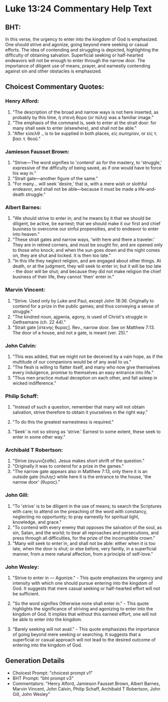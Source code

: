 # Luke 13:24 Commentary Help Text

## BHT:
In this verse, the urgency to enter into the kingdom of God is emphasized. One should strive and agonize, going beyond mere seeking or casual efforts. The idea of contending and struggling is depicted, highlighting the difficulty of obtaining salvation. Superficial seeking or half-hearted endeavors will not be enough to enter through the narrow door. The importance of diligent use of means, prayer, and earnestly contending against sin and other obstacles is emphasized.

## Choicest Commentary Quotes:
### Henry Alford:
1. "The description of the broad and narrow ways is not here inserted, as probably by this time, ἡ στενὴ θύρα (or πύλη) was a familiar image."
2. "The emphasis of the command is, seek to enter at the strait door: for many shall seek to enter (elsewhere), and shall not be able."
3. "After εἰσελθ ., is to be supplied in both places, εἰς σωτηρίαν, or εἰς τ. βασ. τ. θεοῦ."

### Jamieson Fausset Brown:
1. "Strive—The word signifies to 'contend' as for the mastery, to 'struggle,' expressive of the difficulty of being saved, as if one would have to force his way in."
2. "Strait gate—another figure of the same."
3. "For many... will seek 'desire,' that is, with a mere wish or slothful endeavor, and shall not be able—because it must be made a life-and-death struggle."

### Albert Barnes:
1. "We should strive to enter in; and he means by it that we should be diligent, be active, be earnest; that we should make it our first and chief business to overcome our sinful propensities, and to endeavor to enter into heaven."
2. "These strait gates and narrow ways, 'with here and there a traveler.' They are in retired corners, and must be sought for, and are opened only to those who knock; and when the sun goes down and the night comes on, they are shut and locked. It is then too late."
3. "In this life they neglect religion, and are engaged about other things. At death, or at the judgment, they will seek to enter in; but it will be too late - the door will be shut; and because they did not make religion the chief business of their life, they cannot 'then' enter in."

### Marvin Vincent:
1. "Strive. Used only by Luke and Paul, except John 18:36. Originally to contend for a prize in the public games; and thus conveying a sense of struggle."
2. "The kindred noun, ajgwnia, agony, is used of Christ's struggle in Gethsemane (ch. 22 44)."
3. "Strait gate [στενης θυρας]. Rev., narrow door. See on Matthew 7:13. The door of a house, and not a gate, is meant (ver. 25)."

### John Calvin:
1. "This was added, that we might not be deceived by a vain hope, as if the multitude of our companions would be of any avail to us."
2. "The flesh is willing to flatter itself, and many who now give themselves every indulgence, promise to themselves an easy entrance into life."
3. "Thus men practice mutual deception on each other, and fall asleep in wicked indifference."

### Philip Schaff:
1. "Instead of such a question, remember that many will not obtain salvation, strive therefore to obtain it yourselves in the right way."

2. "To do this the greatest earnestness is required."

3. "Seek' is not so strong as 'strive.' Earnest to some extent, these seek to enter in some other way."

### Archibald T Robertson:
1. "Strive (αγωνιζεσθε). Jesus makes short shrift of the question."
2. "Originally it was to contend for a prize in the games."
3. "The narrow gate appears also in Matthew 7:13, only there it is an outside gate (πυλης) while here it is the entrance to the house, 'the narrow door' (θυρας)."

### John Gill:
1. "To 'strive' is to be diligent in the use of means; to search the Scriptures with care; to attend on the preaching of the word with constancy, neglecting no opportunity; to pray earnestly for spiritual light, knowledge, and grace." 
2. "To contend with every enemy that opposes the salvation of the soul, as sin, Satan, and the world; to bear all reproaches and persecutions, and press through all difficulties, for the prize of the incorruptible crown."
3. "Many will seek to enter in, and shall not be able: either when it is too late, when the door is shut; or else before, very faintly, in a superficial manner, from a mere natural affection, from a principle of self-love."

### John Wesley:
1. "Strive to enter in — Agonize." - This quote emphasizes the urgency and intensity with which one should pursue entering into the kingdom of God. It suggests that mere casual seeking or half-hearted effort will not be sufficient.

2. "So the word signifies Otherwise none shall enter in." - This quote highlights the significance of striving and agonizing to enter into the kingdom of God. It implies that without this earnest effort, one will not be able to enter into the kingdom.

3. "Barely seeking will not avail." - This quote emphasizes the importance of going beyond mere seeking or searching. It suggests that a superficial or casual approach will not lead to the desired outcome of entering into the kingdom of God.


## Generation Details
- Choicest Prompt: "choicest prompt v1"
- BHT Prompt: "bht prompt v3"
- Commentators: "Henry Alford, Jamieson Fausset Brown, Albert Barnes, Marvin Vincent, John Calvin, Philip Schaff, Archibald T Robertson, John Gill, John Wesley"
